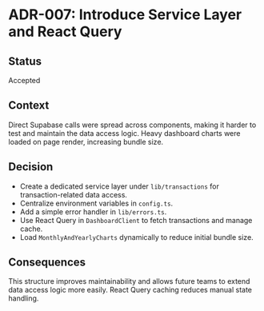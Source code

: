 # ADR-007: Introduce Service Layer and React Query

## Status
Accepted

## Context
Direct Supabase calls were spread across components, making it harder to test and maintain the data access logic. Heavy dashboard charts were loaded on page render, increasing bundle size.

## Decision
- Create a dedicated service layer under `lib/transactions` for transaction-related data access.
- Centralize environment variables in `config.ts`.
- Add a simple error handler in `lib/errors.ts`.
- Use React Query in `DashboardClient` to fetch transactions and manage cache.
- Load `MonthlyAndYearlyCharts` dynamically to reduce initial bundle size.

## Consequences
This structure improves maintainability and allows future teams to extend data access logic more easily. React Query caching reduces manual state handling.

